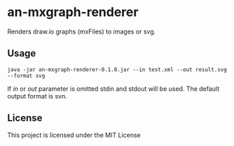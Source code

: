 # an-mxgraph-renderer

Renders draw.io graphs (mxFiles) to images or svg.

## Usage
````
java -jar an-mxgraph-renderer-0.1.0.jar --in test.xml --out result.svg --format svg
````

If *in* or *out* parameter is omitted stdin and stdout will be used.
The default output format is svn.

## License

This project is licensed under the MIT License
